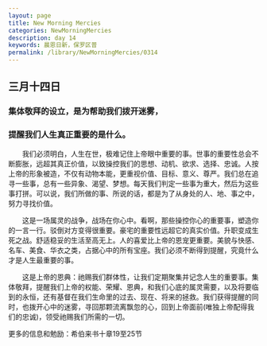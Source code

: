 ```yaml
---
layout: page
title: New Morning Mercies
categories: NewMorningMercies
description: day 14
keywords: 晨恩日新，保罗区普
permalink: /library/NewMorningMercies/0314
---
```


## 三月十四日

### 集体敬拜的设立，是为帮助我们拨开迷雾，

### 提醒我们人生真正重要的是什么。

&emsp;&emsp;我们必须明白，人生在世，极难记住上帝眼中重要的事。世事的重要性总会不断膨胀，远超其真正价值，以致操控我们的思想、动机、欲求、选择、忠诚。人按上帝的形象被造，不仅有动物本能，更重视价值、目标、意义、尊严。我们总在追寻一些事，总有一些异象、渴望、梦想。每天我们判定一些事为重大，然后为这些事打拼。可以说，我们所做的事、所说的话，都是为了从身处的人、地、事之中，努力寻找价值。

&emsp;&emsp;这是一场属灵的战争，战场在你心中。看啊，那些操控你心的重要事，塑造你的一言一行。驳倒对方变得很重要。豪宅的重要性远超它的真实价值。升职变成生死之战。舒适稳妥的生活至高无上。人的喜爱比上帝的恩宠更重要。美貌与快感、名车、美食、华衣之类，占据心中的所有宝座。我们必须不断得到提醒，究竟什么才是人生最重要的事。

&emsp;&emsp;这是上帝的恩典：祂赐我们群体性，让我们定期聚集并记念人生的重要事。集体敬拜，提醒我们上帝的权能、荣耀、恩典，和我们心底的属灵需要，以及将要临到的永恒，还有基督在我们生命里的过去、现在、将来的拯救。我们获得提醒的同时，也拨开心中的迷雾，寻回那颗流离飘忽的心，回到上帝面前(唯独上帝配得我们的忠诚)，领受祂赐我们所需的一切。

更多的信息和勉励：希伯来书十章19至25节